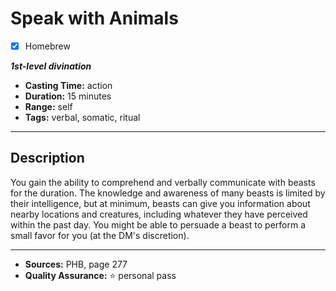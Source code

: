 # Speak with Animals
- [x] Homebrew

***1st-level divination***
- **Casting Time:** action
- **Duration:** 15 minutes
- **Range:** self
- **Tags:** verbal, somatic, ritual

---

## Description
You gain the ability to comprehend and verbally communicate with beasts for the duration.
The knowledge and awareness of many beasts is limited by their intelligence, but at minimum, beasts can give you information about nearby locations and creatures, including whatever they have perceived within the past day.
You might be able to persuade a beast to perform a small favor for you (at the DM's discretion).

---

- **Sources:** PHB, page 277
- **Quality Assurance:** :star: personal pass
